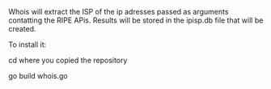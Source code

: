 Whois will extract the ISP of the ip adresses passed as arguments contatting the RIPE APis.
Results will be stored in the ipisp.db file that will be created.

To install it:


cd where you copied the repository

go build whois.go

